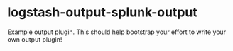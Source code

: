 # logstash-output-splunk-output
Example output plugin. This should help bootstrap your effort to write your own output plugin!
